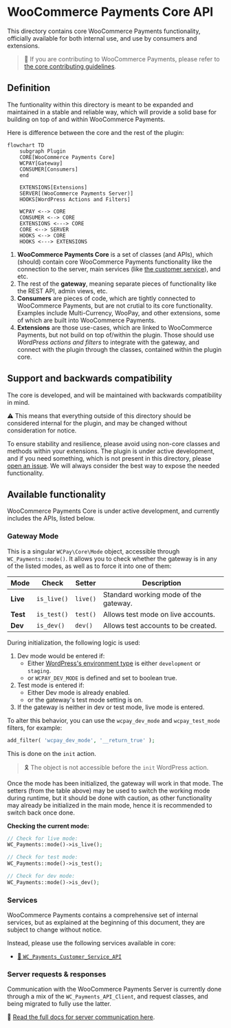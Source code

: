 # WooCommerce Payments Core API

This directory contains core WooCommerce Payments functionality, officially available for both internal use, and use by consumers and extensions.

> 🔗 If you are contributing to WooCommerce Payments, please refer to [the core contributing guidelines](CONTRIBUTING.md).

## Definition

The funtionality within this directory is meant to be expanded and maintained in a stable and reliable way, which will provide a solid base for building on top of and within WooCommerce Payments.

Here is difference between the core and the rest of the plugin:

```mermaid
flowchart TD
    subgraph Plugin
    CORE[WooCommerce Payments Core]
    WCPAY[Gateway]
    CONSUMER[Consumers]
    end

    EXTENSIONS[Extensions]
    SERVER[(WooCommerce Payments Server)]
    HOOKS[WordPress Actions and Filters]

    WCPAY <--> CORE
    CONSUMER <--> CORE
    EXTENSIONS <---> CORE
    CORE <--> SERVER
    HOOKS <--> CORE
    HOOKS <---> EXTENSIONS
```

1. __WooCommerce Payments Core__ is a set of classes (and APIs), which (should) contain core WooCommerce Payments functionality like the connection to the server, main services (like [the customer service](service/customer-service.md)), and etc.
2. The rest of the __gateway__, meaning separate pieces of functionality like the REST API, admin views, etc.
3. __Consumers__ are pieces of code, which are tightly connected to WooCommerce Payments, but are not crutial to its core functionality. Examples include Multi-Currency, WooPay, and other extensions, some of which are built into WooCommerce Payments.
4. __Extensions__ are those use-cases, which are linked to WooCommerce Payments, but not build on top of/within the plugin. Those should use *WordPress actions and filters* to integrate with the gateway, and connect with the plugin through the classes, contained within the plugin core.

## Support and backwards compatibility

The core is developed, and will be maintained with backwards compatibility in mind.

⚠️ This means that everything outside of this directory should be considered internal for the plugin, and may be changed without consideration for notice.

To ensure stability and resilience, please avoid using non-core classes and methods within your extensions. The plugin is under active development, and if you need something, which is not present in this directory, please [open an issue](https://github.com/Automattic/woocommerce-payments/issues/new/). We will always consider the best way to expose the needed functionality.

## Available functionality

WooCommerce Payments Core is under active development, and currently includes the APIs, listed below.

### Gateway Mode

This is a singular `WCPay\Core\Mode` object, accessible through `WC_Payments::mode()`. It allows you to check whether the gateway is in any of the listed modes, as well as to force it into one of them:

| Mode     | Check      | Setter   | Description                           |
|----------|------------|----------|---------------------------------------|
| __Live__ | `is_live()`| `live()` | Standard working mode of the gateway. |
| __Test__ | `is_test()`| `test()` | Allows test mode on live accounts.    |
| __Dev__  | `is_dev()` | `dev()`  | Allows test accounts to be created.   |

During initialization, the following logic is used:

1. Dev mode would be entered if:
    - Either [WordPress's environment type](https://developer.wordpress.org/reference/functions/wp_get_environment_type/#description) is either `development` or 		`staging`.
    - or `WCPAY_DEV_MODE` is defined and set to boolean true.
2. Test mode is entered if:
    - Either Dev mode is already enabled.
    - or the gateway's test mode setting is on.
3. If the gateway is neither in dev or test mode, live mode is entered.

To alter this behavior, you can use the `wcpay_dev_mode` and `wcpay_test_mode` filters, for example:

```php
add_filter( 'wcpay_dev_mode', '__return_true' );
```

This is done on the `init` action.

> 🎗️ The object is not accessible before the `init` WordPress action.

Once the mode has been initialized, the gateway will work in that mode. The setters (from the table above) may be used to switch the working mode during runtime, but it should be done with caution, as other functionality may already be initialized in the main mode, hence it is recommended to switch back once done.

__Checking the current mode:__

```php
// Check for live mode:
WC_Payments::mode()->is_live();

// Check for test mode:
WC_Payments::mode()->is_test();

// Check for dev mode:
WC_Payments::mode()->is_dev();
```

### Services

WooCommerce Payments contains a comprehensive set of internal services, but as explained at the beginning of this document, they are subject to change without notice.

Instead, please use the following services available in core:

- [🔗 `WC_Payments_Customer_Service_API`](service/customer-service.md)

### Server requests & responses

Communication with the WooCommerce Payments Server is currently done through a mix of the `WC_Payments_API_Client`, and request classes, and being migrated to fully use the latter.

🔗 [Read the full docs for server communication here](server/README.md).
